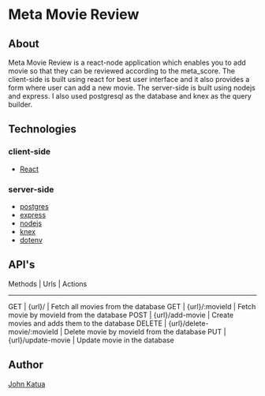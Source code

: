 # Meta Movie Review #

## About ##

Meta Movie Review is a react-node application which enables you to add movie so that they can be reviewed according to the meta_score. 
The client-side is built using react for best user interface and it also provides a form where user can add a new movie.
The server-side is built using nodejs and express. I also used postgresql as the database and knex as the query builder.

## Technologies ## 

### client-side ###
* [React](https://www.npmjs.com/package/react)

### server-side ###
* [postgres](https://www.npmjs.com/package/pg)
* [express](https://www.npmjs.com/package/express)
* [nodejs](https://nodejs.org/en/knowledge/getting-started/npm/what-is-npm/)
* [knex](https://www.npmjs.com/package/knex)
* [dotenv](https://www.npmjs.com/package/dotenv)

## API's ##

Methods |   Urls                      | Actions
-------- -----------------------------  ---------
GET     | {url}/                      | Fetch all movies from the database
GET     | {url}/:movieId              | Fetch movie by movieId from the database
POST    | {url}/add-movie             | Create movies and adds them to the database
DELETE  | {url}/delete-movie/:movieId | Delete movie by movieId from the database
PUT     | {url}/update-movie          | Update movie in the database

## Author ##

[John Katua](https://www.linkedin.com/in/johnkatua/)
